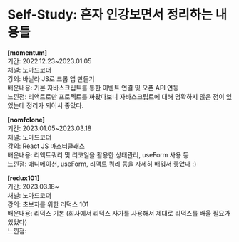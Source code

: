 # Self-Study: 혼자 인강보면서 정리하는 내용들

<b>[momentum]</b><br>
기간: 2022.12.23~2023.01.05<br>
채널: 노마드코더<br>
강의: 바닐라 JS로 크롬 앱 만들기<br>
배운내용: 기본 자바스크립트를 통한 이벤트 연결 및 오픈 API 연동<br>
느낀점: 리액트로만 프로젝트를 짜왔다보니 자바스크립트에 대해 명확하지 않은 점이 있었는데 정리가 되어서 좋았다.<br>


<b>[nomfclone]</b><br>
기간: 2023.01.05~2023.03.18<br>
채널: 노마드코더<br>
강의: React JS 마스터클래스<br>
배운내용: 리액트쿼리 및 리코일을 활용한 상태관리, useForm 사용 등<br>
느낀점: 애니메이션, useForm, 리액트 쿼리 등을 자세히 배워서 좋았다 :) <br>

<b>[redux101]</b><br>
기간: 2023.03.18~<br>
채널: 노마드코더<br>
강의: 초보자를 위한 리덕스 101<br>
배운내용: 리덕스 기본 (회사에서 리덕스 사가를 사용해서 제대로 리덕스를 배울 필요가 있었다)<br>
느낀점: <br>

